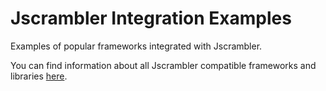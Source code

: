 # Jscrambler Integration Examples

Examples of popular frameworks integrated with Jscrambler.

You can find information about all Jscrambler compatible frameworks and libraries [here](https://jscrambler.com/javascript-frameworks-and-libraries).
